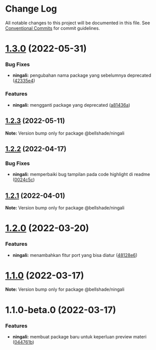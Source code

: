 # Change Log

All notable changes to this project will be documented in this file.
See [Conventional Commits](https://conventionalcommits.org) for commit guidelines.

# [1.3.0](https://github.com/bellshade/bellshade-monorepo/compare/@bellshade/ningali@1.2.3...@bellshade/ningali@1.3.0) (2022-05-31)

### Bug Fixes

- **ningali:** pengubahan nama package yang sebelumnya deprecated ([42335e4](https://github.com/bellshade/bellshade-monorepo/commit/42335e40737420fd08b355d6c14cd7c25f8eabab))

### Features

- **ningali:** mengganti package yang deprecated ([a81436a](https://github.com/bellshade/bellshade-monorepo/commit/a81436a81e0990116bfb50d08cf5c8a35d20a668))

## [1.2.3](https://github.com/bellshade/bellshade-monorepo/compare/@bellshade/ningali@1.2.2...@bellshade/ningali@1.2.3) (2022-05-11)

**Note:** Version bump only for package @bellshade/ningali

## [1.2.2](https://github.com/bellshade/bellshade-monorepo/compare/@bellshade/ningali@1.2.1...@bellshade/ningali@1.2.2) (2022-04-17)

### Bug Fixes

- **ningali:** memperbaiki bug tampilan pada code highlight di readme ([0024c5c](https://github.com/bellshade/bellshade-monorepo/commit/0024c5cc1b7e7082e6e6a99efb55c5ad8c2dd781))

## [1.2.1](https://github.com/bellshade/bellshade-monorepo/compare/@bellshade/ningali@1.2.0...@bellshade/ningali@1.2.1) (2022-04-01)

**Note:** Version bump only for package @bellshade/ningali

# [1.2.0](https://github.com/bellshade/bellshade-monorepo/compare/@bellshade/ningali@1.1.0...@bellshade/ningali@1.2.0) (2022-03-20)

### Features

- **ningali:** menambahkan fitur port yang bisa diatur ([48128e6](https://github.com/bellshade/bellshade-monorepo/commit/48128e64e21d85eb1d3ebe947d83eef1e21b1bc6))

# [1.1.0](https://github.com/bellshade/bellshade-monorepo/compare/@bellshade/ningali@1.1.0-beta.0...@bellshade/ningali@1.1.0) (2022-03-17)

**Note:** Version bump only for package @bellshade/ningali

# 1.1.0-beta.0 (2022-03-17)

### Features

- **ningali:** membuat package baru untuk keperluan preview materi ([044761b](https://github.com/bellshade/bellshade-monorepo/commit/044761b25fb127dc658cdfa0338665bdb5b75123))
